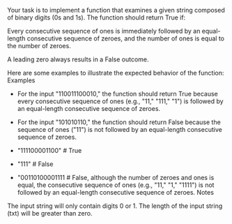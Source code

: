 Your task is to implement a function that examines a given string composed of binary digits (0s and 1s). The function should return True if:

Every consecutive sequence of ones is immediately followed by an equal-length consecutive sequence of zeroes, and the number of ones is equal to the number of zeroes.

A leading zero always results in a False outcome.

Here are some examples to illustrate the expected behavior of the function: Examples

- For the input "110011100010," the function should return True because every consecutive sequence of ones (e.g., "11," "111," "1") is followed by an equal-length consecutive sequence of zeroes.

- For the input "101010110," the function should return False because the sequence of ones ("11") is not followed by an equal-length consecutive sequence of zeroes.

- "111100001100" # True 

- "111" # False

- "00110100001111 # False, although the number of zeroes and ones is equal, 
the consecutive sequence of ones (e.g., "11," "1," "1111") is not followed 
by an equal-length consecutive sequence of zeroes.
Notes

The input string will only contain digits 0 or 1.
The length of the input string (txt) will be greater than zero.
